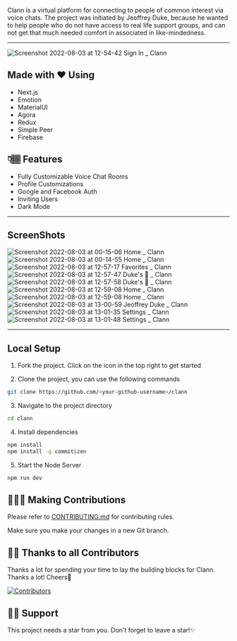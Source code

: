 Clann is a virtual platform for connecting to people of common interest via voice chats. The project was initiated by Jeoffrey Duke, because he wanted to help people who do not have access to real life support groups, and can not get that much needed comfort in associated in like-mindedness.

---

![Screenshot 2022-08-03 at 12-54-42 Sign In _ Clann](https://user-images.githubusercontent.com/85391775/182603365-77f1d059-fada-4510-80a3-3049bd9e7851.png)

## Made with ❤️ Using

-   Next.js
-   Emotion
-   MaterialUI
-   Agora
-   Redux
-   Simple Peer
-   Firebase

## 👇🏽 Features

-   Fully Customizable Voice Chat Rooms
-   Profile Customizations
-   Google and Facebook Auth
-   Inviting Users
-   Dark Mode

---

## ScreenShots

![Screenshot 2022-08-03 at 00-15-06 Home _ Clann](https://user-images.githubusercontent.com/85391775/182605188-9c2d78a8-ff48-4ab1-9a15-97a6e7ba7319.png)
![Screenshot 2022-08-03 at 00-14-55 Home _ Clann](https://user-images.githubusercontent.com/85391775/182604334-d9b2c120-fedf-4914-85ee-cf64f58af1b9.png)
![Screenshot 2022-08-03 at 12-57-17 Favorites _ Clann](https://user-images.githubusercontent.com/85391775/182604463-b9cc407e-18d8-4f91-be95-309c35f38fb1.png)
![Screenshot 2022-08-03 at 12-57-47 Duke's 💞 _ Clann](https://user-images.githubusercontent.com/85391775/182604499-8ef8012a-d611-4940-a7a1-59e0f0a19cc3.png)
![Screenshot 2022-08-03 at 12-57-58 Duke's 💞 _ Clann](https://user-images.githubusercontent.com/85391775/182604571-92ea2d31-d1ef-46a0-a9b4-9f20880e244c.png)
![Screenshot 2022-08-03 at 12-59-08 Home _ Clann](https://user-images.githubusercontent.com/85391775/182604596-0861bc9c-9a66-40d5-8717-ba828ca0affb.png)
![Screenshot 2022-08-03 at 12-59-08 Home _ Clann](https://user-images.githubusercontent.com/85391775/182604610-af3110aa-adc4-4877-ab91-0c1d38759294.png)
![Screenshot 2022-08-03 at 13-00-59 Jeoffrey Duke _ Clann](https://user-images.githubusercontent.com/85391775/182604713-798e3cff-17c3-47f7-a09c-dce6c784e4d0.png)
![Screenshot 2022-08-03 at 13-01-35 Settings _ Clann](https://user-images.githubusercontent.com/85391775/182604731-271199de-c9a1-47a0-965c-c65c0cab7949.png)
![Screenshot 2022-08-03 at 13-01-48 Settings _ Clann](https://user-images.githubusercontent.com/85391775/182604743-8b5bcccb-a9fa-4384-97e3-6c7d37fb4bf4.png)

---

## Local Setup

1. Fork the project. Click on the icon in the top right to get started

2. Clone the project, you can use the following commands

```bash
git clone https://github.com/<your-github-username>/clann
```

3. Navigate to the project directory

```bash
cd clann
```

4. Install dependencies

```bash
npm install
npm install -g commitizen
```

5. Start the Node Server

```bash
npm run dev
```

## 👩🏽‍💻 Making Contributions

Please refer to [CONTRIBUTING.md](/CONTRIBUTING.md) for contributing rules.

Make sure you make your changes in a new Git branch.

## 💪🏽 Thanks to all Contributors

Thanks a lot for spending your time to lay the building blocks for Clann. Thanks a lot! Cheers🥂

[![Contributors](https://contrib.rocks/image?repo=jeoffreyduke/clann)](https://github.com/jeoffreyduke/clann/graphs/contributors)

## 🙏🏽 Support

This project needs a star️ from you. Don't forget to leave a star!✨
